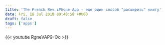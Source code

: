 ```yaml
---
title: 'The French Rev iPhone App - еще один способ "расширить" книгу'
date: Fri, 16 Jul 2010 09:48:58 +0000
draft: false
tags: ['apps']
---
```


{{< youtube RgneVAP9-Oo >}}
